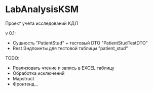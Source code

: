 # LabAnalysisKSM
Проект учета исследований КДЛ

v 0.1:
- Сущность "PatientStud" + тестовый DTO "PatientStudTestDTO"
- Rest Эндпоинты для тестовой таблицы "patient_stud"

TODO: 
- Реализовать чтение и запись в EXCEL таблицу
- Обработка исключений
- Mapstruct
- Фронтенд...
